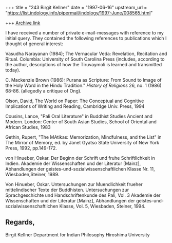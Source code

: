 +++
title = "243 Birgit Kellner"
date = "1997-06-16"
upstream_url = "https://list.indology.info/pipermail/indology/1997-June/008565.html"

+++
[Archive link](https://list.indology.info/pipermail/indology/1997-June/008565.html)

I have received a number of private e-mail-messages with reference to my
initial query. They contained the following references to publications
which I thought of general interest: 

Vasudha Narayanan (1984); The Vernacular Veda: Revelation, Recitation
and Ritual. Columbia: University of South Carolina Press (includes,
according to the author, descriptions of how the Tiruvaymoli is learned
and transmitted today). 

C. Mackenzie Brown (1986): Purana as Scripture: From Sound to Image of
the Holy Word in the Hindu Tradition." _History of Religions_ 26, no. 1
(1986) 68-86. (allegedly a critique of Ong). 

Olson, David, The World on Paper: The Conceptual and Cognitive
Implications of Writing and Reading, Cambridge Univ. Press, 1994

Cousins, Lance, "Pali Oral Literature" in Buddhist Studies Ancient and
Modern. London: Center of South Asian Studies, School of Oriental and
African Studies, 1983

Gethin, Rupert, "The MAtikas: Memorization, Mindfulness, and the List"
in The Mirror of Memory, ed. by Janet Gyatso State University of New
York Press, 1992, pp.149-172.

von Hinueber, Oskar. Der Beginn der Schrift und fruhe Schriftlichkeit in
Indien. Akademie der Wissenschaften und der Literatur [Mainz],
Abhandlungen der geistes-und-sozialwissenschaftlichen Klasse Nr. 11,
Wiesbaden,Steiner, 1989. 

Von Hinueber, Oskar. Untersuchungen zur Muendlichkeit frueher
mittelindischer Texte der Buddhisten.  Untersuchungen zur
Sprachgeschichte und Handschriftenkunde des Pali, Vol. 3 Akademie der
Wissenschaften und der Literatur [Mainz], Abhandlungen der
geistes-und-sozialwissenschaftlichen Klasse, Vol. 5, Wiesbaden, Steiner,
1994. 

Regards, 
-- 
Birgit Kellner
Department for Indian Philosophy
Hiroshima University





